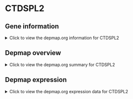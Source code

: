 <h1>CTDSPL2</h1>

<h2>Gene information</h2>
<details>
  <summary>Click to view the depmap.org information for CTDSPL2</summary>
  <iframe src="https://depmap.org/portal/gene/CTDSPL2?tab=about" style="border:none;width:100%;height:800px"></iframe>
</details>

<h2>Depmap overview</h2>
<details>
  <summary>Click to view the depmap.org summary for CTDSPL2</summary>
  <iframe src="https://depmap.org/portal/gene/CTDSPL2?tab=overview" style="border:none;width:100%;height:800px"></iframe>
</details>

<h2>Depmap expression</h2>
<details>
  <summary>Click to view the depmap.org expression data for CTDSPL2</summary>
  <iframe src="https://depmap.org/portal/gene/CTDSPL2?tab=characterization" style="border:none;width:100%;height:800px"></iframe>
</details>


<!--
<h2>Reactome Pathway diagram</h2>
<details>
  <summary>Click to view Reactome pathway for CTDSPL2</summary>
  PNAME
</details>
-->


